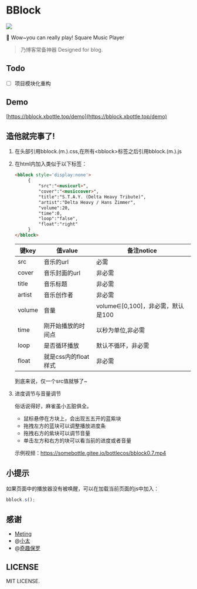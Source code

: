 # BBlock
![](https://wx4.sinaimg.cn/large/0085ZR6Aly1gde920yccgj3047046mxu)  

🎵 Wow~you can really play! Square Music Player

> 乃博客常备神器 Designed for blog.  

## Todo

- [ ] 项目模块化重构

## Demo  

[https://bblock.xbottle.top/demo](https://bblock.xbottle.top/demo)  

## 造他就完事了!  
1. 在头部引用bblock.(m.).css,在所有\<bblock\>标签之后引用bblock.(m.).js  
2. 在html内加入类似于以下标签：  
   ```html
   <bblock style='display:none'>
		{
			"src":"<musicurl>",
			"cover":"<musiccover>",
			"title":"S.T.A.Y. (Delta Heavy Tribute)",
			"artist":"Delta Heavy / Hans Zimmer",
			"volume":20,
			"time":0,
			"loop":"false",
			"float":"right"
		}
   </bblock>
   ```

   |键key|值value|备注notice|
   |-----|-----|-----|
   |src|音乐的url|必需|
   |cover|音乐封面的url|非必需|
   |title|音乐标题|非必需|
   |artist|音乐创作者|非必需|
   |volume|音量|volume∈[0,100]，非必需，默认是100|
   |time|刚开始播放的时间点|以秒为单位,非必需|
   |loop|是否循环播放|默认不循环，非必需|
   |float|就是css内的float样式|非必需|  

   到底来说，仅一个src值就够了~  

3. 进度调节与音量调节  

   俗话说得好，麻雀虽小五脏俱全。  

   * 鼠标悬停在方块上，会出现五五开的蓝紫块  
   * 拖拽左方的蓝块可以调整播放进度条  
   * 拖拽右方的紫块可以调节音量  
   * 单击左方和右方的块可以看当前的进度或者音量  
   
   示例视频：https://somebottle.gitee.io/bottlecos/bblock0.7.mp4   
   
## 小提示  

如果页面中的播放器没有被唤醒，可以在加载当前页面的js中加入：  

```javascript
bblock.s();  
```

## 感谢  
* [Meting](https://github.com/metowolf/Meting)  
* @[小太](https://github.com/SatoSouta)  
* @[奇趣保罗](https://github.com/Dreamer-Paul)  

## LICENSE
MIT LICENSE.  
